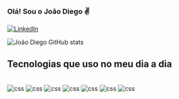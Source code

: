 
### Olá! Sou o João Diego ✌️
[![LinkedIn](https://img.shields.io/badge/linkedin-%230077B5.svg?style=for-the-badge&logo=linkedin&logoColor=white)](https://www.linkedin.com/in/jo%C3%A3o-diego-florencio-de-oliveira-5b6b4b36/)


![João Diego GitHub stats](https://github-readme-stats.vercel.app/api?username=jdflorencio&show_icons=true&theme=tokyonight)



## Tecnologias que uso no meu dia a dia

<div style="display: inline_block"><br />
    <img align="center" alt="css" src="https://img.shields.io/badge/HTML5-E34F26?style=for-the-badge&logo=html5&logoColor=white">
    <img align="center" alt="css" src="https://img.shields.io/badge/CSS3-1572B6?style=for-the-badge&logo=css3&logoColor=white">
    <img align="center" alt="css" src="https://img.shields.io/badge/JavaScript-F7DF1E?style=for-the-badge&logo=javascript&logoColor=black">
    <img align="center" alt="css" src="https://img.shields.io/badge/Node.js-43853D?style=for-the-badge&logo=node.js&logoColor=white">
     <img align="center" alt="css" src="https://img.shields.io/badge/Express.js-404D59?style=for-the-badge">
     <img align="center" alt="css" src="https://img.shields.io/badge/sequelize-323330?style=for-the-badge&logo=sequelize&logoColor=blue">
    <img align="center" alt="css" src="https://img.shields.io/badge/AngularJS-E23237?style=for-the-badge&logo=angularjs&logoColor=white">

    
</div>

